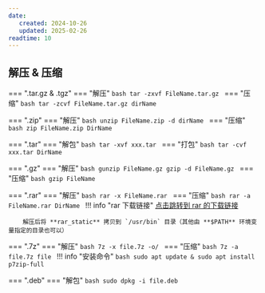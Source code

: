 ```yaml
---
date:
   created: 2024-10-26
   updated: 2025-02-26
readtime: 10
---
```



## 解压 & 压缩
=== ".tar.gz & .tgz"
    === "解压"
        ```bash
        tar -zxvf FileName.tar.gz
        ```
    === "压缩"
        ```bash
        tar -zcvf FileName.tar.gz dirName
        ```

=== ".zip"
    === "解压"
        ```bash
        unzip FileName.zip -d dirName
        ```
    === "压缩"
        ```bash
        zip FileName.zip DirName
        ```

=== ".tar"
    === "解包"
        ```bash
        tar -xvf xxx.tar
        ```
    === "打包"
        ```bash
        tar -cvf xxx.tar DirName
        ```

=== ".gz"
    === "解压"
        ```bash
        gunzip FileName.gz
        gzip -d FileName.gz
        ```
    === "压缩"
        ```bash
        gzip FileName
        ```
 
=== ".rar"
    === "解压"
        ```bash
        rar -x FileName.rar
        ```
    === "压缩"
        ```bash
        rar -a FileName.rar DirName
        ```
    !!! info "rar 下载链接"
        <a href="https://www.rarlab.com/" target="_blank">点击跳转到 rar 的下载链接</a>
        
        解压后将 **rar_static** 拷贝到 `/usr/bin` 目录（其他由 **$PATH** 环境变量指定的目录也可以）
 
=== ".7z"
    === "解压"
        ```bash
        7z -x file.7z -o/
        ```
    === "压缩"
        ```bash
        7z -a file.7z file
        ```
    !!! info "安装命令"
        ```bash
        sudo apt update & sudo apt install p7zip-full
        ```

=== ".deb"
    === "解包"
        ```bash
        sudo dpkg -i file.deb
        ```
